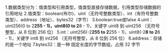 1.数据类型分为：值类型和引用类型，值类型直接存储数据，引用类型存储数据的引用地址
2.值类型：boolean(布尔)、uint（无符号整数类型）、int（有符号整数类型）、address（地址）、bytes32（字节）
3.boolean:true或false
4.uint：uint256(0 to 2**255 - 1)，uint8(0 to 2**8 - 1)，关键字 uint8 到 uint256 （无符号整型，从 8 位到 256 位）
5.int：uint256(-2**255 to 2**255 - 1)，uint8(-2**8 to 2**8 - 1)，关键字 int8 到 int256 （无符号整型，从 8 位到 256 位）
6.address：存储的是一个地址
7.bytes32：是一种 固定长度的字节数组，占用 32 字节